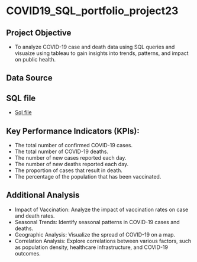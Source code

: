 # COVID19_SQL_portfolio_project23
## Project Objective
- To analyze COVID-19 case and death data using SQL queries and visuaize using tableau to gain insights into trends, patterns, and impact on public health.
## Data Source
## SQL file
- <a href = "https://github.com/abebag2022/SQL_portfolio_project23/blob/main/COVID%20portfolio%20project%20SQL%20query.sql">Sql file</a>
## Key Performance Indicators (KPIs):
- The total number of confirmed COVID-19 cases.
- The total number of COVID-19 deaths.
- The number of new cases reported each day.
- The number of new deaths reported each day.
- The proportion of cases that result in death.
- The percentage of the population that has been vaccinated.
## Additional Analysis
- Impact of Vaccination: Analyze the impact of vaccination rates on case and death rates.
- Seasonal Trends: Identify seasonal patterns in COVID-19 cases and deaths.
- Geographic Analysis: Visualize the spread of COVID-19 on a map.
- Correlation Analysis: Explore correlations between various factors, such as population density, healthcare infrastructure, and COVID-19 outcomes.

